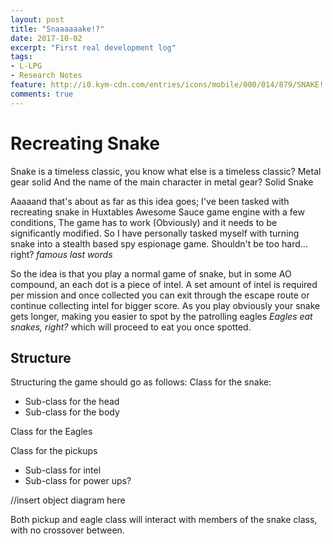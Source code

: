 ```yaml
---
layout: post
title: "Snaaaaaake!?"
date: 2017-10-02
excerpt: "First real development log"
tags:
- L-LPG
- Research Notes
feature: http://i0.kym-cdn.com/entries/icons/mobile/000/014/879/SNAKE!.jpg
comments: true
---
```


# Recreating Snake
Snake is a timeless classic, you know what else is a timeless classic?
Metal gear solid
And the name of the main character in metal gear?
Solid Snake

Aaaaand that's about as far as this idea goes; I've been tasked with recreating snake in Huxtables Awesome Sauce game engine
with a few conditions, The game has to work (Obviously) and it needs to be significantly modified. So I have personally tasked myself with turning snake into a stealth based spy espionage game. Shouldn't be too hard... right? _famous last words_

So the idea is that you play a normal game of snake, but in some AO compound, an each dot is a piece of intel.
A set amount of intel is required per mission and once collected you can exit through the escape route or continue
collecting intel for bigger score. As you play obviously your snake gets longer, making you easier to spot by the
patrolling eagles _Eagles eat snakes, right?_ which will proceed to eat you once spotted.

## Structure
Structuring the game should go as follows:
Class for the snake:
- Sub-class for the head
- Sub-class for the body

Class for the Eagles

Class for the pickups
- Sub-class for intel
- Sub-class for power ups?

//insert object diagram here

Both pickup and eagle class will interact with members of the snake class, with no crossover between.
